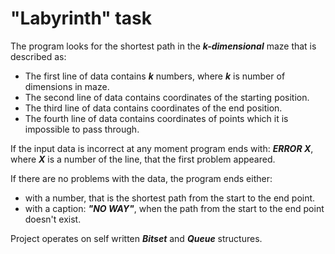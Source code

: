 # "Labyrinth" task

The program looks for the shortest path in the ***k-dimensional*** maze that is described as:

* The first line of data contains ***k*** numbers, where ***k*** is number of dimensions in maze.
* The second line of data contains coordinates of the starting position.
* The third line of data contains coordinates of the end position.
* The fourth line of data contains coordinates of points which it is impossible to pass through.

If the input data is incorrect at any moment program ends with: ***ERROR X***, where ***X*** is a number of the line, that the first problem appeared.

If there are no problems with the data, the program ends either: 

* with a number, that is the shortest path from the start to the end point.
* with a caption: ***"NO WAY"***, when the path from the start to the end point doesn't exist.

Project operates on self written ***Bitset*** and ***Queue*** structures.
